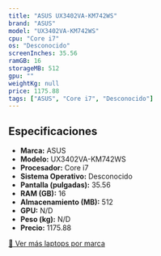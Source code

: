 ```yaml
---
title: "ASUS UX3402VA-KM742WS"
brand: "ASUS"
model: "UX3402VA-KM742WS"
cpu: "Core i7"
os: "Desconocido"
screenInches: 35.56
ramGB: 16
storageMB: 512
gpu: ""
weightKg: null
price: 1175.88
tags: ["ASUS", "Core i7", "Desconocido"]
---
```

## Especificaciones

- **Marca:** ASUS
- **Modelo:** UX3402VA-KM742WS
- **Procesador:** Core i7
- **Sistema Operativo:** Desconocido
- **Pantalla (pulgadas):** 35.56
- **RAM (GB):** 16
- **Almacenamiento (MB):** 512
- **GPU:** N/D
- **Peso (kg):** N/D
- **Precio:** 1175.88

[:rocket: Ver más laptops por marca](/brand/asus)
